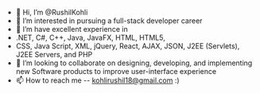 - 👋 Hi, I’m @RushilKohli
- 👀 I’m interested in pursuing a full-stack developer career
- 🌱 I’m have excellent experience in 
- .NET, C#, C++, Java, JavaFX, HTML, HTML5, 
-  CSS, Java Script, XML, jQuery, React, AJAX, JSON, J2EE (Servlets), J2EE Servers, and PHP
- 💞️ I’m looking to collaborate on designing, developing, and implementing new Software products to improve user-interface experience
- 📫 How to reach me -- kohlirushil18@gmail.com :)

<!---
RushilKohli/RushilKohli is a ✨ special ✨ repository because its `README.md` (this file) appears on your GitHub profile.
You can click the Preview link to take a look at your changes.
--->
